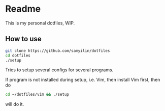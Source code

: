 # Readme
This is my personal dotfiles, WIP.
## How to use
```bash 
git clone https://github.com/samyilin/dotfiles
cd dotfiles
./setup
```
Tries to setup several configs for several programs.

If program is not installed during setup, i.e. Vim, then install Vim first, then do

```bash
cd ~/dotfiles/vim && ./setup
```
will do it.
